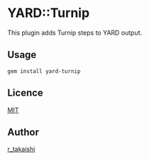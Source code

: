 YARD::Turnip
=============

This plugin adds Turnip steps to YARD output.

## Usage


```
gem install yard-turnip
```

## Licence

[MIT](https://github.com/tcnksm/tool/blob/master/LICENCE)

## Author

[r_takaishi](https://github.com/takaishi)
